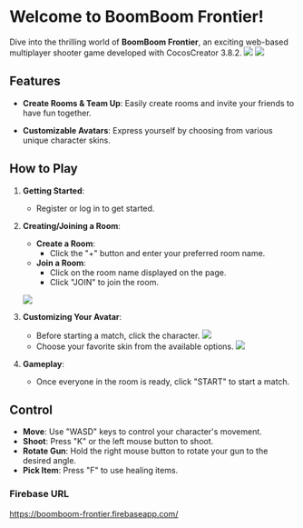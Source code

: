 # Welcome to **BoomBoom Frontier**!

Dive into the thrilling world of **BoomBoom Frontier**, an exciting web-based multiplayer shooter game developed with CocosCreator 3.8.2.
![](https://i.imgur.com/u7sKnS4.png)
![](https://i.imgur.com/X4FNyk9.png)


## Features

- **Create Rooms & Team Up**: Easily create rooms and invite your friends to have fun together.
  
- **Customizable Avatars**: Express yourself by choosing from various unique character skins. 

## How to Play

1. **Getting Started**:
   - Register or log in to get started.

2. **Creating/Joining a Room**:
   - **Create a Room**:
     - Click the "+" button and enter your preferred room name.
   - **Join a Room**:
     - Click on the room name displayed on the page.
     - Click "JOIN" to join the room.

    ![](https://i.imgur.com/8Knokjl.png)

3. **Customizing Your Avatar**:
   - Before starting a match, click the character.
    ![](https://i.imgur.com/V75kuQB.png)
   - Choose your favorite skin from the available options.
    ![](https://i.imgur.com/Qw2ftGn.png)

4. **Gameplay**:
   - Once everyone in the room is ready, click "START" to start a match.

## Control
- **Move**: Use "WASD" keys to control your character's movement.
- **Shoot**: Press "K" or the left mouse button to shoot.
- **Rotate Gun**: Hold the right mouse button to rotate your gun to the desired angle.
- **Pick Item**: Press "F" to use healing items.


### Firebase URL

https://boomboom-frontier.firebaseapp.com/
